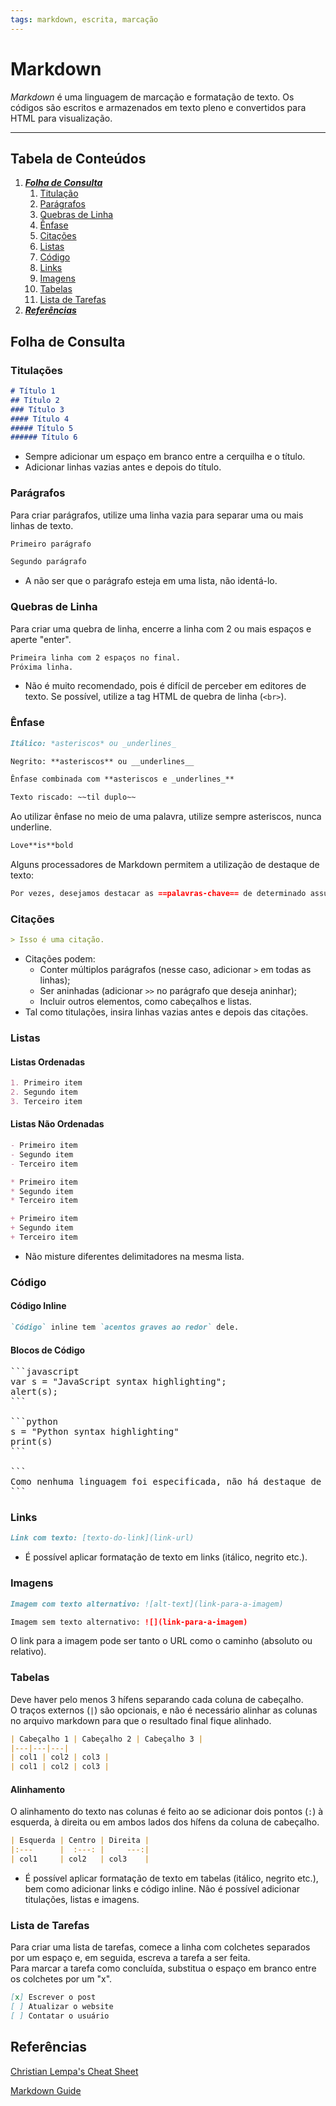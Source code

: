 ```yaml
---
tags: markdown, escrita, marcação
---
```


# Markdown

*Markdown* é uma linguagem de marcação e formatação de texto. Os códigos são escritos e armazenados em texto pleno e convertidos para HTML para visualização.

---

## Tabela de Conteúdos

1. [***Folha de Consulta***](#Folha-de-Consulta)
	1. [Titulação](#Titulações)
	2. [Parágrafos](#Parágrafos)
	3. [Quebras de Linha](#Quebras-de-Linha)
	4. [Ênfase](#Ênfase)
	5. [Citações](#Citações)
	6. [Listas](#Listas)
	7. [Código](#Código)
	8. [Links](#Links)
	9. [Imagens](#Imagens)
	10. [Tabelas](#Tabelas)
	11. [Lista de Tarefas](#Lista-de-Tarefas)
2. [***Referências***](#Referências)

## Folha de Consulta

### Titulações

```markdown
# Título 1
## Título 2
### Título 3
#### Título 4
##### Título 5
###### Título 6
```

- Sempre adicionar um espaço em branco entre a cerquilha e o título.
- Adicionar linhas vazias antes e depois do título.

### Parágrafos

Para criar parágrafos, utilize uma linha vazia para separar uma ou mais linhas de texto.

```markdown
Primeiro parágrafo

Segundo parágrafo
```

- A não ser que o parágrafo esteja em uma lista, não identá-lo.

### Quebras de Linha

Para criar uma quebra de linha, encerre a linha com 2 ou mais espaços e aperte "enter".

```markdown
Primeira linha com 2 espaços no final.  
Próxima linha.
```

- Não é muito recomendado, pois é difícil de perceber em editores de texto. Se possível, utilize a tag HTML de quebra de linha (`<br>`).

### Ênfase

```markdown
Itálico: *asteriscos* ou _underlines_

Negrito: **asteriscos** ou __underlines__

Ênfase combinada com **asteriscos e _underlines_**

Texto riscado: ~~til duplo~~

```

Ao utilizar ênfase no meio de uma palavra, utilize sempre asteriscos, nunca underline.

```markdown
Love**is**bold
```

Alguns processadores de Markdown permitem a utilização de destaque de texto:
```markdown
Por vezes, desejamos destacar as ==palavras-chave== de determinado assunto.
```

### Citações

```markdown
> Isso é uma citação.
```

- Citações podem:
	- Conter múltiplos parágrafos (nesse caso, adicionar `>` em todas as linhas);
	- Ser aninhadas (adicionar `>>` no parágrafo que deseja aninhar);
	- Incluir outros elementos, como cabeçalhos e listas.
- Tal como titulações, insira linhas vazias antes e depois das citações.

### Listas

#### Listas Ordenadas

```markdown
1. Primeiro item
2. Segundo item
3. Terceiro item
```

#### Listas Não Ordenadas

```markdown
- Primeiro item
- Segundo item
- Terceiro item

* Primeiro item
* Segundo item
* Terceiro item

+ Primeiro item
+ Segundo item
+ Terceiro item
```

- Não misture diferentes delimitadores na mesma lista.

### Código

#### Código Inline

```markdown
`Código` inline tem `acentos graves ao redor` dele.
```

#### Blocos de Código

<pre>
```javascript
var s = "JavaScript syntax highlighting";
alert(s);
```
 
```python
s = "Python syntax highlighting"
print(s)
```
 
```
Como nenhuma linguagem foi especificada, não há destaque de sintaxe.
```
</pre>

### Links

```markdown
Link com texto: [texto-do-link](link-url)
```

- É possível aplicar formatação de texto em links (itálico, negrito etc.).

### Imagens

```markdown
Imagem com texto alternativo: ![alt-text](link-para-a-imagem)

Imagem sem texto alternativo: ![](link-para-a-imagem)
```

O link para a imagem pode ser tanto o URL como o caminho (absoluto ou relativo).

### Tabelas

Deve haver pelo menos 3 hífens separando cada coluna de cabeçalho.<br>O traços externos (`|`) são opcionais, e não é necessário alinhar as colunas no arquivo markdown para que o resultado final fique alinhado.

```markdown
| Cabeçalho 1 | Cabeçalho 2 | Cabeçalho 3 |
|---|---|---|
| col1 | col2 | col3 |
| col1 | col2 | col3 |
```

#### Alinhamento

O alinhamento do texto nas colunas é feito ao se adicionar dois pontos (`:`) à esquerda, à direita ou em ambos lados dos hífens da coluna de cabeçalho.

```markdown
| Esquerda | Centro | Direita |
|:---      |  :---: |     ---:|
| col1     | col2   | col3    |
```

- É possível aplicar formatação de texto em tabelas (itálico, negrito etc.), bem como adicionar links e código inline. Não é possível adicionar titulações, listas e imagens.

### Lista de Tarefas

Para criar uma lista de tarefas, comece a linha com colchetes separados por um espaço e, em seguida, escreva a tarefa a ser feita.<br>Para marcar a tarefa como concluída, substitua o espaço em branco entre os colchetes por um "x".

```markdown
[x] Escrever o post
[ ] Atualizar o website
[ ] Contatar o usuário
```

## Referências

[Christian Lempa's Cheat Sheet](https://github.com/christianlempa/cheat-sheets/blob/main/misc/markdown.md)

[Markdown Guide](https://www.markdownguide.org/cheat-sheet)
